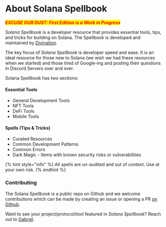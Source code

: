 # About Solana Spellbook

_<mark style="color:red;">**EXCUSE OUR DUST: First Edition is a Work in Progress**</mark>_

_Solana Spellbook_ is a developer resource that provides essential tools, tips, and tricks for building on Solana. The Spellbook is developed and maintained by [Divination](https://divination.dev).&#x20;

The key focus of _Solana Spellbook_ is developer speed and ease. It is an ideal resource for those new to Solana (we wish we had these resources when we started) and those tired of Google-ing and posting their questions in Discord Servers over and over.&#x20;

Solana Spellbook has two sections:

#### Essential Tools

* General Development Tools
* NFT Tools
* DeFi Tools
* Mobile Tools

#### Spells (Tips & Tricks)

* Curated Resources
* Common Development Patterns
* Common Errors
* Dark Magic - Items with known security risks or vulnerabilities

{% hint style="info" %}
All spells are un-audited and out of context. Use at your own risk.
{% endhint %}

### Contributing

The Solana Spellbook is a public repo on Github and we welcome contributions which can be made by creating an issue or opening a PR [on Github](https://github.com/gcunruh/solana-spellbook).&#x20;

Want to see your project/protocol/tool featured in _Solana Spellbook_? Reach out to [Gabriel](https://www.divination.dev/about).
